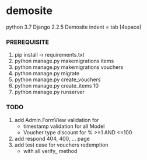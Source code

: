 # demosite
python 3.7 Django 2.2.5 Demosite
indent = tab [4space]

### PREREQUISITE
1) pip install -r requirements.txt
2) python manage.py makemigrations items
3) python manage.py makemigrations vouchers
4) python manage.py migrate
5) python manage.py create_vouchers
6) python manage.py create_items 10
7) python manage.py runserver

### TODO
1) add Admin.FormView validation for
   * timestamp validation for all Model
   * Voucher type discount for % >=1 AND <=100
2) add respond 404, 400, ... page
3) add test case for vouchers redemption
   * with all verify_ method
